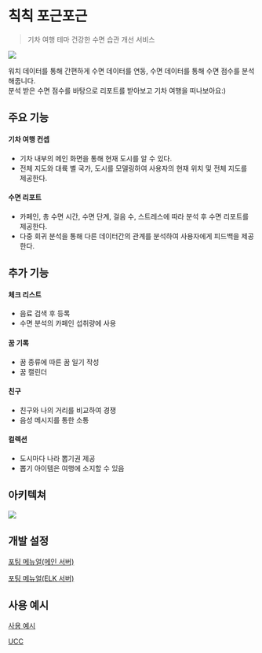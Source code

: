 # 칙칙 포근포근

> 기차 여행 테마 건강한 수면 습관 개선 서비스

![](image.png)

워치 데이터를 통해 간편하게 수면 데이터를 연동, 수면 데이터를 통해 수면 점수를 분석해줍니다.  
분석 받은 수면 점수를 바탕으로 리포트를 받아보고 기차 여행을 떠나보아요:)

## 주요 기능

#### 기차 여행 컨셉

- 기차 내부의 메인 화면을 통해 현재 도시를 알 수 있다.
- 전체 지도와 대륙 별 국가, 도시를 모델링하여 사용자의 현재 위치 및 전체 지도를 제공한다.

#### 수면 리포트

- 카페인, 총 수면 시간, 수면 단계, 걸음 수, 스트레스에 따라 분석 후 수면 리포트를 제공한다.
- 다중 회귀 분석을 통해 다른 데이터간의 관계를 분석하여 사용자에게 피드백을 제공한다.

## 추가 기능

#### 체크 리스트

- 음료 검색 후 등록
- 수면 분석의 카페인 섭취량에 사용

#### 꿈 기록

- 꿈 종류에 따른 꿈 일기 작성
- 꿈 캘린더

#### 친구

- 친구와 나의 거리를 비교하여 경쟁
- 음성 메시지를 통한 소통

#### 컬렉션

- 도시마다 나라 뽑기권 제공
- 뽑기 아이템은 여행에 소지할 수 있음

## 아키텍쳐

![](system.png)

## 개발 설정

[포팅 메뉴얼(메인 서버)](<https://github.com/emoving/cozy-train/blob/master/exec/1.%20%EB%B9%8C%EB%93%9C%20%EC%8B%9C%20%EC%82%AC%EC%9A%A9%EB%90%98%EB%8A%94%20%ED%99%98%EA%B2%BD%20%EB%B3%80%EC%88%98%20%EB%93%B1%EC%9D%98%20%EC%A3%BC%EC%9A%94%20%EB%82%B4%EC%9A%A9%20%EC%83%81%EC%84%B8%20%EA%B8%B0%EC%9E%AC/%ED%8F%AC%ED%8C%85%EB%A9%94%EB%89%B4%EC%96%BC(%EB%A9%94%EC%9D%B8%EC%84%9C%EB%B2%84).pdf>)

[포팅 메뉴얼(ELK 서버)](<https://github.com/emoving/cozy-train/blob/master/exec/1.%20%EB%B9%8C%EB%93%9C%20%EC%8B%9C%20%EC%82%AC%EC%9A%A9%EB%90%98%EB%8A%94%20%ED%99%98%EA%B2%BD%20%EB%B3%80%EC%88%98%20%EB%93%B1%EC%9D%98%20%EC%A3%BC%EC%9A%94%20%EB%82%B4%EC%9A%A9%20%EC%83%81%EC%84%B8%20%EA%B8%B0%EC%9E%AC/%ED%8F%AC%ED%8C%85%EB%A9%94%EB%89%B4%EC%96%BC(ELK%20%EC%84%9C%EB%B2%84).pdf>)

## 사용 예시

[사용 예시](https://github.com/emoving/cozy-train/blob/master/exec/3.%20%EC%8B%9C%EC%97%B0%20%EC%8B%9C%EB%82%98%EB%A6%AC%EC%98%A4/%EC%8B%9C%EC%97%B0%20%EC%8B%9C%EB%82%98%EB%A6%AC%EC%98%A4.pdf)

[UCC](https://www.youtube.com/watch?v=dGGt7w4j8eI&ab_channel=HyoinJeong)
